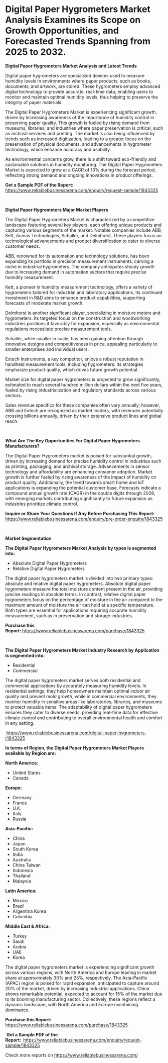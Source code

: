 <p><h1>Digital Paper Hygrometers Market Analysis Examines its Scope on Growth Opportunities, and Forecasted Trends Spanning from 2025 to 2032.</h1></p><p><strong>Digital Paper Hygrometers Market Analysis and Latest Trends</strong></p>
<p><p>Digital paper hygrometers are specialized devices used to measure humidity levels in environments where paper products, such as books, documents, and artwork, are stored. These hygrometers employ advanced digital technology to provide accurate, real-time data, enabling users to monitor and maintain optimal humidity levels, thus helping to preserve the integrity of paper materials.</p><p>The Digital Paper Hygrometers Market is experiencing significant growth, driven by increasing awareness of the importance of humidity control in preserving paper quality. This growth is fueled by rising demand from museums, libraries, and industries where paper preservation is critical, such as archival services and printing. The market is also being influenced by trends such as increased digitization, leading to a greater focus on the preservation of physical documents, and advancements in hygrometer technology, which enhance accuracy and usability.</p><p>As environmental concerns grow, there is a shift toward eco-friendly and sustainable solutions in humidity monitoring. The Digital Paper Hygrometers Market is expected to grow at a CAGR of 13% during the forecast period, reflecting strong demand and ongoing innovations in product offerings.</p></p>
<p><strong>Get a Sample PDF of the Report:&nbsp;</strong> <a href="https://www.reliablebusinessarena.com/enquiry/request-sample/1843325?utm_campaign=2471&utm_medium=2&utm_source=Github&utm_content=ia&utm_term=28022025&utm_id=digital-paper-hygrometers">https://www.reliablebusinessarena.com/enquiry/request-sample/1843325</a></p>
<p>&nbsp;</p>
<p><strong>Digital Paper Hygrometers Major Market Players</strong></p>
<p><p>The Digital Paper Hygrometers Market is characterized by a competitive landscape featuring several key players, each offering unique products and capturing various segments of the market. Notable companies include ABB, Kett, Acmas Technologies, Schaller, and Delmhorst. These players focus on technological advancements and product diversification to cater to diverse customer needs.</p><p>ABB, renowned for its automation and technology solutions, has been expanding its portfolio in precision measurement instruments, carving a niche in industrial hygrometers. The company anticipates steady growth due to increasing demand in automation sectors that require precise humidity measurement.</p><p>Kett, a pioneer in humidity measurement technology, offers a variety of hygrometers tailored for industrial and laboratory applications. Its continued investment in R&D aims to enhance product capabilities, supporting forecasts of moderate market growth.</p><p>Delmhorst is another significant player, specializing in moisture meters and hygrometers. Its targeted focus on the construction and woodworking industries positions it favorably for expansion, especially as environmental regulations necessitate precise measurement tools. </p><p>Schaller, while smaller in scale, has been gaining attention through innovative designs and competitiveness in price, appealing particularly to smaller enterprises and individual users. </p><p>Extech Instruments, a key competitor, enjoys a robust reputation in handheld measurement tools, including hygrometers. Its strategies emphasize product quality, which drives future growth potential.</p><p>Market size for digital paper hygrometers is projected to grow significantly, estimated to reach several hundred million dollars within the next five years, fueled by rising industrialization and regulatory standards across various sectors. </p><p>Sales revenue specifics for these companies often vary annually; however, ABB and Extech are recognized as market leaders, with revenues potentially crossing billions annually, driven by their extensive product lines and global reach.</p></p>
<p>&nbsp;</p>
<p><strong>What Are The Key Opportunities For Digital Paper Hygrometers Manufacturers?</strong></p>
<p><p>The Digital Paper Hygrometers market is poised for substantial growth, driven by increasing demand for precise humidity control in industries such as printing, packaging, and archival storage. Advancements in sensor technology and affordability are enhancing consumer adoption. Market growth is further fueled by rising awareness of the impact of humidity on product quality. Additionally, the trend towards smart home and IoT applications is expanding the potential customer base. Forecasts indicate a compound annual growth rate (CAGR) in the double digits through 2028, with emerging markets contributing significantly to future expansion as industries prioritize climate control.</p></p>
<p><strong>Inquire or Share Your Questions If Any Before Purchasing This Report:</strong> <a href="https://www.reliablebusinessarena.com/enquiry/pre-order-enquiry/1843325?utm_campaign=2471&utm_medium=2&utm_source=Github&utm_content=ia&utm_term=28022025&utm_id=digital-paper-hygrometers">https://www.reliablebusinessarena.com/enquiry/pre-order-enquiry/1843325</a></p>
<p>&nbsp;</p>
<p><strong>Market Segmentation</strong></p>
<p><strong>The Digital Paper Hygrometers Market Analysis by types is segmented into:</strong></p>
<p><ul><li>Absolute Digital Paper Hygrometers</li><li>Relative Digital Paper Hygrometers</li></ul></p>
<p><p>The digital paper hygrometers market is divided into two primary types: absolute and relative digital paper hygrometers. Absolute digital paper hygrometers measure the total moisture content present in the air, providing precise readings in absolute terms. In contrast, relative digital paper hygrometers focus on the percentage of moisture in the air compared to the maximum amount of moisture the air can hold at a specific temperature. Both types are essential for applications requiring accurate humidity measurement, such as in preservation and storage industries.</p></p>
<p><strong>Purchase this Report:&nbsp;</strong><a href="https://www.reliablebusinessarena.com/purchase/1843325?utm_campaign=2471&utm_medium=2&utm_source=Github&utm_content=ia&utm_term=28022025&utm_id=digital-paper-hygrometers">https://www.reliablebusinessarena.com/purchase/1843325</a></p>
<p>&nbsp;</p>
<p><strong>The Digital Paper Hygrometers Market Industry Research by Application is segmented into:</strong></p>
<p><ul><li>Residential</li><li>Commercial</li></ul></p>
<p><p>The digital paper hygrometers market serves both residential and commercial applications by accurately measuring humidity levels. In residential settings, they help homeowners maintain optimal indoor air quality and prevent mold growth, while in commercial environments, they monitor humidity in sensitive areas like laboratories, libraries, and museums to protect valuable items. The adaptability of digital paper hygrometers ensures they cater to diverse needs, providing real-time data for effective climate control and contributing to overall environmental health and comfort in any setting.</p></p>
<p><a href="https://www.reliablebusinessarena.com/digital-paper-hygrometers-r1843325?utm_campaign=2471&utm_medium=2&utm_source=Github&utm_content=ia&utm_term=28022025&utm_id=digital-paper-hygrometers">&nbsp;https://www.reliablebusinessarena.com/digital-paper-hygrometers-r1843325</a></p>
<p><strong>In terms of Region, the Digital Paper Hygrometers Market Players available by Region are:</strong></p>
<p>
    <p> <strong> North America: </strong>
        <ul>
            <li>United States</li>
            <li>Canada</li>
        </ul>
        </p> 
    <p> <strong> Europe: </strong>
        <ul>
            <li>Germany</li>
            <li>France</li>
            <li>U.K.</li>
            <li>Italy</li>
            <li>Russia</li>
        </ul>
        </p> 
    <p> <strong> Asia-Pacific: </strong>
        <ul>
            <li>China</li>
            <li>Japan</li>
            <li>South Korea</li>
            <li>India</li>
            <li>Australia</li>
            <li>China Taiwan</li>
            <li>Indonesia</li>
            <li>Thailand</li>
            <li>Malaysia</li>
        </ul>
        </p> 
    <p> <strong> Latin America: </strong>
        <ul>
            <li>Mexico</li>
            <li>Brazil</li>
            <li>Argentina Korea</li>
            <li>Colombia</li>
        </ul>
        </p> 
    <p> <strong> Middle East & Africa: </strong>
        <ul>
            <li>Turkey</li>
            <li>Saudi</li>
            <li>Arabia</li>
            <li>UAE</li>
            <li>Korea</li>
        </ul>
    </p>
    </p>
<p><p>The digital paper hygrometers market is experiencing significant growth across various regions, with North America and Europe leading in market share at approximately 30% and 25%, respectively. The Asia-Pacific (APAC) region is poised for rapid expansion, anticipated to capture around 20% of the market, driven by increasing industrial applications. China shows remarkable potential, expected to account for 15% of the market due to its booming manufacturing sector. Collectively, these regions reflect a dynamic landscape, with North America and Europe maintaining dominance.</p></p>
<p><strong>Purchase this Report: </strong><a href="https://www.reliablebusinessarena.com/purchase/1843325?utm_campaign=2471&utm_medium=2&utm_source=Github&utm_content=ia&utm_term=28022025&utm_id=digital-paper-hygrometers">https://www.reliablebusinessarena.com/purchase/1843325</a></p>
<p>&nbsp;<strong>Get a Sample PDF of the Report:&nbsp;&nbsp;</strong><a href="https://www.reliablebusinessarena.com/enquiry/request-sample/1843325?utm_campaign=2471&utm_medium=2&utm_source=Github&utm_content=ia&utm_term=28022025&utm_id=digital-paper-hygrometers">https://www.reliablebusinessarena.com/enquiry/request-sample/1843325</a></p>
<p><strong></strong></p>
<p>Check more reports on <a href="https://www.reliablebusinessarena.com/?utm_campaign=2471&utm_medium=2&utm_source=Github&utm_content=ia&utm_term=28022025&utm_id=digital-paper-hygrometers">https://www.reliablebusinessarena.com/</a></p>